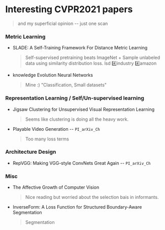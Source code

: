 # Interesting CVPR2021 papers
> and my superficial opinion -- just one scan


### Metric Learning
* SLADE: A Self-Training Framework For Distance Metric Learning
	> Self-supervised pretraining beats ImageNet + Sample unlabeled data using similarity distribution loss. lsd :hash:industry :hash:amazon
* knowledge Evolution Neural Networks
	> Mine :) "Classification, Small datasets"

### Representation Learning / Self/Un-supervised learning
* Jigsaw Clustering for Unsupervised Visual Representation Learning
	> Seems like clustering is doing all the heavy work.
* Playable Video Generation -- `PI_arXiv_Ch` 
	> Too many loss terms
	
### Architecture Design
* RepVGG: Making VGG-style ConvNets Great Again -- `PI_arXiv_Ch`


### Misc
* The Affective Growth of Computer Vision
	> Nice reading but worried about the selection bais in informants.
* InverseForm: A Loss Function for Structured Boundary-Aware Segmentation
	> Segmentation